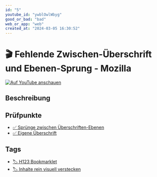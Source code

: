 ```yaml
---
id: "5"
youtube_id: "ywblOwlWbyg"
good_or_bad: "bad"
web_or_app: "web"
created_at: "2024-03-05 16:30:52"
---
```


# 🎬 Fehlende Zwischen-Überschrift und Ebenen-Sprung - Mozilla

[![Auf YouTube anschauen](https://img.youtube.com/vi/ywblOwlWbyg/sddefault.jpg)](https://youtu.be/ywblOwlWbyg)

## Beschreibung



## Prüfpunkte

- [✅ Sprünge zwischen Überschriften-Ebenen](/wcag/1.3.1a-ueberschriften-struktur/spruenge-zwischen-ueberschriften-ebenen)
- [✅ Eigene Überschrift](/wcag/1.3.1a-ueberschriften-struktur/eigene-ueberschrift)

## Tags

- [🏷️ H123 Bookmarklet](/tags/h123-bookmarklet)
- [🏷️ Inhalte rein visuell verstecken](/tags/inhalte-rein-visuell-verstecken)